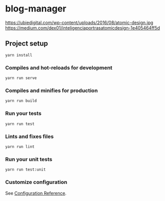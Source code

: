 # blog-manager
https://ubiedigital.com/wp-content/uploads/2016/08/atomic-design.jpg
https://medium.com/dex01/inteligenciaportrasatomicdesign-1e405464ff5d
## Project setup
```
yarn install
```

### Compiles and hot-reloads for development
```
yarn run serve
```

### Compiles and minifies for production
```
yarn run build
```

### Run your tests
```
yarn run test
```

### Lints and fixes files
```
yarn run lint
```

### Run your unit tests
```
yarn run test:unit
```

### Customize configuration
See [Configuration Reference](https://cli.vuejs.org/config/).
